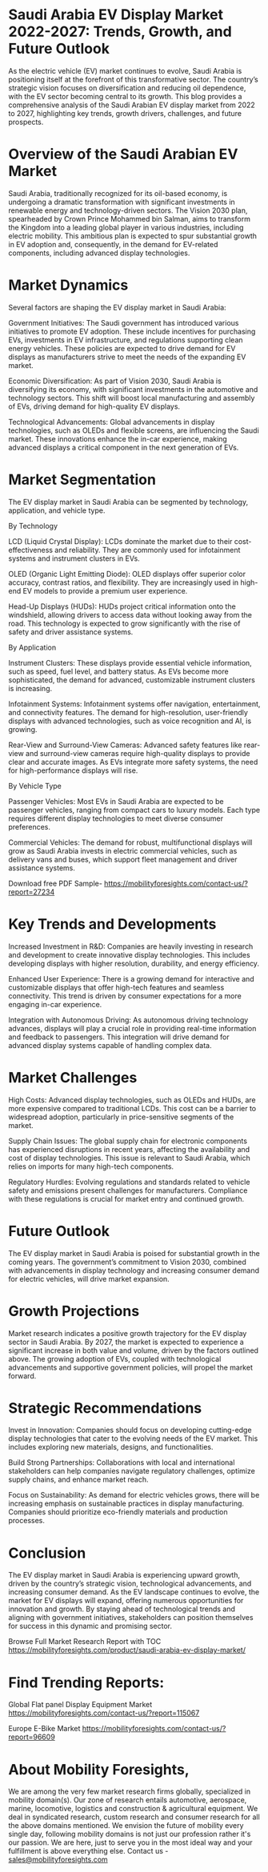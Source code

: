 # Saudi Arabia EV Display Market 2022-2027: Trends, Growth, and Future Outlook

As the electric vehicle (EV) market continues to evolve, Saudi Arabia is positioning itself at the forefront of this transformative sector. The country’s strategic vision focuses on diversification and reducing oil dependence, with the EV sector becoming central to its growth. This blog provides a comprehensive analysis of the Saudi Arabian EV display market from 2022 to 2027, highlighting key trends, growth drivers, challenges, and future prospects.

# Overview of the Saudi Arabian EV Market

Saudi Arabia, traditionally recognized for its oil-based economy, is undergoing a dramatic transformation with significant investments in renewable energy and technology-driven sectors. The Vision 2030 plan, spearheaded by Crown Prince Mohammed bin Salman, aims to transform the Kingdom into a leading global player in various industries, including electric mobility. This ambitious plan is expected to spur substantial growth in EV adoption and, consequently, in the demand for EV-related components, including advanced display technologies.

# Market Dynamics

Several factors are shaping the EV display market in Saudi Arabia:

Government Initiatives: The Saudi government has introduced various initiatives to promote EV adoption. These include incentives for purchasing EVs, investments in EV infrastructure, and regulations supporting clean energy vehicles. These policies are expected to drive demand for EV displays as manufacturers strive to meet the needs of the expanding EV market.

Economic Diversification: As part of Vision 2030, Saudi Arabia is diversifying its economy, with significant investments in the automotive and technology sectors. This shift will boost local manufacturing and assembly of EVs, driving demand for high-quality EV displays.

Technological Advancements: Global advancements in display technologies, such as OLEDs and flexible screens, are influencing the Saudi market. These innovations enhance the in-car experience, making advanced displays a critical component in the next generation of EVs.

# Market Segmentation

The EV display market in Saudi Arabia can be segmented by technology, application, and vehicle type.

By Technology

LCD (Liquid Crystal Display): LCDs dominate the market due to their cost-effectiveness and reliability. They are commonly used for infotainment systems and instrument clusters in EVs.

OLED (Organic Light Emitting Diode): OLED displays offer superior color accuracy, contrast ratios, and flexibility. They are increasingly used in high-end EV models to provide a premium user experience.

Head-Up Displays (HUDs): HUDs project critical information onto the windshield, allowing drivers to access data without looking away from the road. This technology is expected to grow significantly with the rise of safety and driver assistance systems.

By Application

Instrument Clusters: These displays provide essential vehicle information, such as speed, fuel level, and battery status. As EVs become more sophisticated, the demand for advanced, customizable instrument clusters is increasing.

Infotainment Systems: Infotainment systems offer navigation, entertainment, and connectivity features. The demand for high-resolution, user-friendly displays with advanced technologies, such as voice recognition and AI, is growing.

Rear-View and Surround-View Cameras: Advanced safety features like rear-view and surround-view cameras require high-quality displays to provide clear and accurate images. As EVs integrate more safety systems, the need for high-performance displays will rise.

By Vehicle Type

Passenger Vehicles: Most EVs in Saudi Arabia are expected to be passenger vehicles, ranging from compact cars to luxury models. Each type requires different display technologies to meet diverse consumer preferences.

Commercial Vehicles: The demand for robust, multifunctional displays will grow as Saudi Arabia invests in electric commercial vehicles, such as delivery vans and buses, which support fleet management and driver assistance systems.

Download free PDF Sample- https://mobilityforesights.com/contact-us/?report=27234

# Key Trends and Developments

Increased Investment in R&D: Companies are heavily investing in research and development to create innovative display technologies. This includes developing displays with higher resolution, durability, and energy efficiency.

Enhanced User Experience: There is a growing demand for interactive and customizable displays that offer high-tech features and seamless connectivity. This trend is driven by consumer expectations for a more engaging in-car experience.

Integration with Autonomous Driving: As autonomous driving technology advances, displays will play a crucial role in providing real-time information and feedback to passengers. This integration will drive demand for advanced display systems capable of handling complex data.

# Market Challenges

High Costs: Advanced display technologies, such as OLEDs and HUDs, are more expensive compared to traditional LCDs. This cost can be a barrier to widespread adoption, particularly in price-sensitive segments of the market.

Supply Chain Issues: The global supply chain for electronic components has experienced disruptions in recent years, affecting the availability and cost of display technologies. This issue is relevant to Saudi Arabia, which relies on imports for many high-tech components.

Regulatory Hurdles: Evolving regulations and standards related to vehicle safety and emissions present challenges for manufacturers. Compliance with these regulations is crucial for market entry and continued growth.

# Future Outlook

The EV display market in Saudi Arabia is poised for substantial growth in the coming years. The government’s commitment to Vision 2030, combined with advancements in display technology and increasing consumer demand for electric vehicles, will drive market expansion.

# Growth Projections

Market research indicates a positive growth trajectory for the EV display sector in Saudi Arabia. By 2027, the market is expected to experience a significant increase in both value and volume, driven by the factors outlined above. The growing adoption of EVs, coupled with technological advancements and supportive government policies, will propel the market forward.

# Strategic Recommendations

Invest in Innovation: Companies should focus on developing cutting-edge display technologies that cater to the evolving needs of the EV market. This includes exploring new materials, designs, and functionalities.

Build Strong Partnerships: Collaborations with local and international stakeholders can help companies navigate regulatory challenges, optimize supply chains, and enhance market reach.

Focus on Sustainability: As demand for electric vehicles grows, there will be increasing emphasis on sustainable practices in display manufacturing. Companies should prioritize eco-friendly materials and production processes.

# Conclusion

The EV display market in Saudi Arabia is experiencing upward growth, driven by the country’s strategic vision, technological advancements, and increasing consumer demand. As the EV landscape continues to evolve, the market for EV displays will expand, offering numerous opportunities for innovation and growth. By staying ahead of technological trends and aligning with government initiatives, stakeholders can position themselves for success in this dynamic and promising sector.

Browse Full Market Research Report with TOC https://mobilityforesights.com/product/saudi-arabia-ev-display-market/


# Find Trending Reports:

Global Flat panel Display Equipment Market https://mobilityforesights.com/contact-us/?report=115067


Europe E-Bike Market https://mobilityforesights.com/contact-us/?report=96609





# About Mobility Foresights,
We are among the very few market research firms globally, specialized in mobility domain(s). Our zone of research entails automotive, aerospace, marine, locomotive, logistics and construction & agricultural equipment. We deal in syndicated research, custom research and consumer research for all the above domains mentioned.
We envision the future of mobility every single day, following mobility domains is not just our profession rather it's our passion. We are here, just to serve you in the most ideal way and your fulfillment is above everything else. Contact us -  sales@mobilityforesights.com
